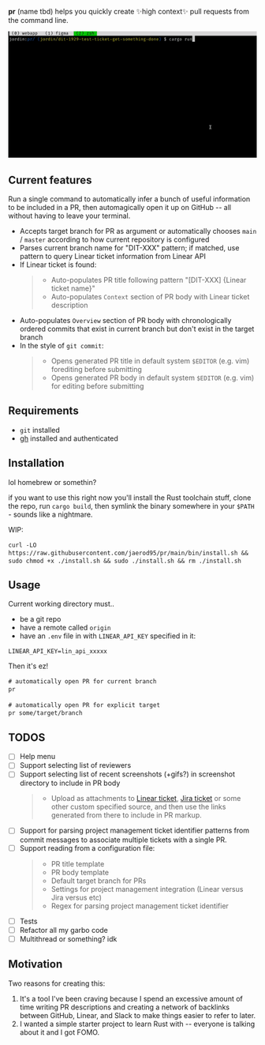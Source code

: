 **pr** (name tbd) helps you quickly create ✨high context✨ pull requests from the command line.

![v0 gif](./v0.gif)

## Current features

Run a single command to automatically infer a bunch of useful information to be included in a PR, then automagically open it up on GitHub -- all without having to leave your terminal.

- Accepts target branch for PR as argument or automatically chooses `main` / `master` according to how current repository is configured
- Parses current branch name for "DIT-XXX" pattern; if matched, use pattern to query Linear ticket information from Linear API
- If Linear ticket is found:
  > - Auto-populates PR title following pattern "[DIT-XXX] {Linear ticket name}"
  > - Auto-populates `Context` section of PR body with Linear ticket description
- Auto-populates `Overview` section of PR body with chronologically ordered commits that exist in current branch but don't exist in the target branch
- In the style of `git commit`:
  > - Opens generated PR title in default system `$EDITOR` (e.g. vim) forediting before submitting
  > - Opens generated PR body in default system `$EDITOR` (e.g. vim) for editing before submitting

## Requirements

- `git` installed
- [gh](https://cli.github.com/) installed and authenticated

## Installation

lol homebrew or somethin?

if you want to use this right now you'll install the Rust toolchain stuff, clone the repo, run `cargo build`, then symlink the binary somewhere in your `$PATH` - sounds like a nightmare.

WIP:

```
curl -LO https://raw.githubusercontent.com/jaerod95/pr/main/bin/install.sh && sudo chmod +x ./install.sh && sudo ./install.sh && rm ./install.sh
```

## Usage

Current working directory must..

- be a git repo
- have a remote called `origin`
- have an `.env` file in with `LINEAR_API_KEY` specified in it:

```
LINEAR_API_KEY=lin_api_xxxxx
```

Then it's ez!

```
# automatically open PR for current branch
pr

# automatically open PR for explicit target
pr some/target/branch
```

## TODOS

- [ ] Help menu
- [ ] Support selecting list of reviewers
- [ ] Support selecting list of recent screenshots (+gifs?) in screenshot directory to include in PR body
  > - Upload as attachments to [Linear ticket](https://developers.linear.app/docs/graphql/attachments), [Jira ticket](https://confluence.atlassian.com/jirakb/how-to-add-an-attachment-to-a-jira-issue-using-rest-api-699957734.html) or some other custom specified source, and then use the links generated from there to include in PR markup.
- [ ] Support for parsing project management ticket identifier patterns from commit messages to associate multiple tickets with a single PR.
- [ ] Support reading from a configuration file:
  > - PR title template
  > - PR body template
  > - Default target branch for PRs
  > - Settings for project management integration (Linear versus Jira versus etc)
  > - Regex for parsing project management ticket identifier
- [ ] Tests
- [ ] Refactor all my garbo code
- [ ] Multithread or something? idk

## Motivation

Two reasons for creating this:

1. It's a tool I've been craving because I spend an excessive amount of time writing PR descriptions and creating a network of backlinks between GitHub, Linear, and Slack to make things easier to refer to later.
2. I wanted a simple starter project to learn Rust with -- everyone is talking about it and I got FOMO.
